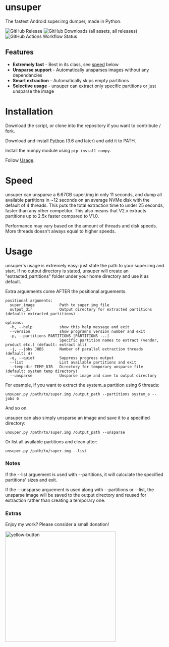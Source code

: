 

# unsuper
The fastest Android super.img dumper, made in Python.

![GitHub Release](https://img.shields.io/github/v/release/codefl0w/unsuper?style=for-the-badge&color=ff8ff5&link=https%3A%2F%2Fgithub.com%2Fcodefl0w%2Funsuper)
![GitHub Downloads (all assets, all releases)](https://img.shields.io/github/downloads/codefl0w/unsuper/total?style=for-the-badge)
![GitHub Actions Workflow Status](https://img.shields.io/github/actions/workflow/status/codefl0w/unsuper/build-multiplatform.yml?style=for-the-badge&label=Executable%20binary%20build%20status)


## Features

-  **Extremely fast** - Best in its class, see [speed](https://github.com/codefl0w/unsuper/blob/main/README.md#speed) below
- **Unsparse support** - Automatically unsparses images without any dependancies
- **Smart extraction** - Automatically skips empty partitions
- **Selective usage** - unsuper can extract only specific partitions or just unsparse the image

# Installation
Download the script, or clone into the repository if you want to contribute / fork.

Download and install [Python](https://www.python.org/downloads/) (3.6 and later) and add it to PATH.

Install the numpy module using `pip install numpy`.

Follow [Usage](https://github.com/codefl0w/unsuper?tab=readme-ov-file#usage).

# Speed
unsuper can unsparse a 6.67GB super.img in only 11 seconds, and dump all available partitions in ~12 seconds on an average NVMe disk with the default of 4 threads. This puts the total extraction time to under 25 seconds, faster than any other competitor. This also means that V2.x extracts partitions up to 2.5x faster compared to V1.0.

Performance may vary based on the amount of threads and disk speeds. More threads doesn't always equal to higher speeds.

# Usage

unsuper's usage is extremely easy: just state the path to your super.img and start. If no output directory is stated, unsuper will create an "extracted_partitions" folder under your home directory and use it as default.

 Extra arguements come AFTER the positional arguements.

    positional arguments:
      super_image           Path to super.img file
      output_dir            Output directory for extracted partitions (default: extracted_partitions)
    
    options:
      -h, --help            show this help message and exit
      --version             show program's version number and exit
      -p, --partitions PARTITIONS [PARTITIONS ...]
                            Specific partition names to extract (vendor, product etc.) (default: extract all)
      -j, --jobs JOBS       Number of parallel extraction threads (default: 4)
      -q, --quiet           Suppress progress output
      --list                List available partitions and exit
      --temp-dir TEMP_DIR   Directory for temporary unsparse file (default: system temp directory)
      --unsparse            Unsparse image and save to output directory

For example, if you want to extract the system_a partition using 6 threads:

    unsuper.py /path/to/super.img /output_path --partitions system_a --jobs 6

And so on.

unsuper can also simply unsparse an image and save it to a specified directory:

    unsuper.py /path/to/super.img /output_path --unsparse
    
Or list all available partitions and clean after:

    unsuper.py /path/to/super.img --list

### Notes
If the --list arguement is used with --partitions, it will calculate the specified partitions' sizes and exit.

If the --unsparse arguement is used along with --partitions or --list, the unsparse image will be saved to the output directory and reused for extraction rather than creating a temporary one.

### Extras

Enjoy my work? Please consider a small donation!

<a href="https://buymeacoffee.com/fl0w" target="_blank" rel="noopener noreferrer">
  <img width="350" alt="yellow-button" src="https://github.com/user-attachments/assets/2e6d44c8-9640-4cb3-bcc8-989595d6b7e9"/>
</a>

